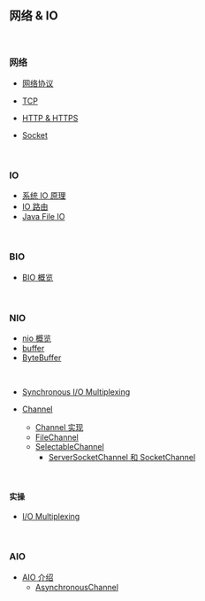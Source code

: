 ## 网络 & IO

&nbsp;

### 网络

- [网络协议](docs/io-protocol.md)

- [TCP](docs/io-tcp.md)
- [HTTP & HTTPS](docs/io-http-https.md)
- [Socket](docs/socket.md)

&nbsp;

### IO

- [系统 IO 原理](docs/system-io.md)
- [IO 路由](docs/io-route.md)
- [Java File IO](docs/io.md)

&nbsp;

### BIO

- [BIO 概览](docs/io-bio.md)

&nbsp;

### NIO

- [nio 概览](docs/io-nio.md)
- [buffer](docs/nio-buffer.md)
- [ByteBuffer](docs/nio-buffer-bytebuffer.md)

&nbsp;

- [Synchronous I/O Multiplexing](docs/nio-multiplexing.md)

- [Channel](docs/nio-channel.md)
  - [Channel 实现](docs/nio-channel-implement.md)
  - [FileChannel](docs/nio-channel-filechannel.md)
  - [SelectableChannel](docs/nio-channel-selectable-channel.md)
    - [ServerSocketChannel 和 SocketChannel](docs/nio-channel-serversocket-and-socket-channel.md)

&nbsp;

#### 实操

- [I/O Multiplexing](docs/nio-channel-selector-code.md)



&nbsp;

### AIO

- [AIO 介绍](docs/io-aio.md)
  - [AsynchronousChannel](docs/aio-asynchronous-channel.md)

&nbsp;





